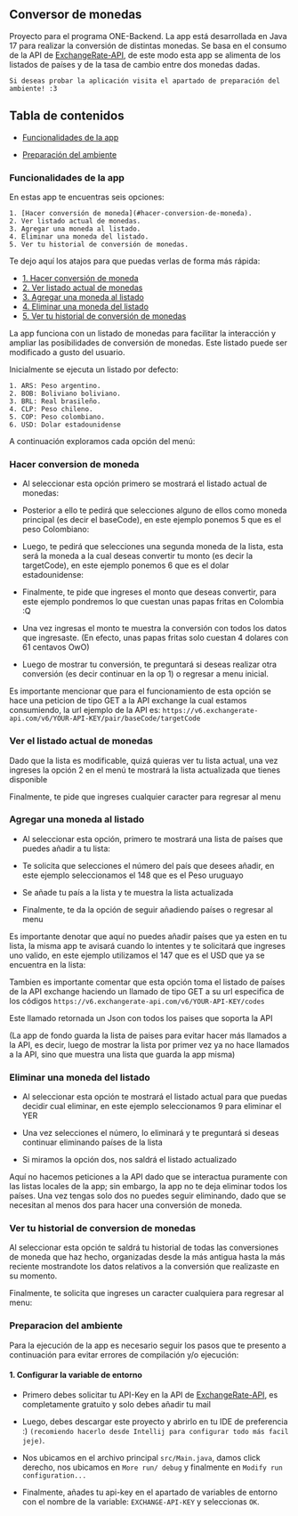 ## Conversor de monedas

Proyecto para el programa ONE-Backend. La app está desarrollada en Java 17 para realizar la conversión de distintas monedas. Se basa en el consumo de la API de [ExchangeRate-API](https://www.exchangerate-api.com/), de este modo esta app se alimenta de los listados de países y de la tasa de cambio entre dos monedas dadas.

`Si deseas probar la aplicación visita el apartado de preparación del ambiente! :3`

## Tabla de contenidos

- [Funcionalidades de la app](#funcionalidades-de-la-app)

- [Preparación del ambiente](#preparacion-del-ambiente)

### Funcionalidades de la app

En estas app te encuentras seis opciones:

    1. [Hacer conversión de moneda](#hacer-conversion-de-moneda).
    2. Ver listado actual de monedas.
    3. Agregar una moneda al listado.
    4. Eliminar una moneda del listado.
    5. Ver tu historial de conversión de monedas.
    
Te dejo aquí los atajos para que puedas verlas de forma más rápida:

- [1. Hacer conversión de moneda](#hacer-conversion-de-moneda)
- [2. Ver listado actual de monedas](#ver-el-listado-actual-de-monedas)
- [3. Agregar una moneda al listado](#agregar-una-moneda-al-listado)
- [4. Eliminar una moneda del listado](#eliminar-una-moneda-del-listado)
- [5. Ver tu historial de conversión de monedas](#ver-tu-historial-de-conversion-de-monedas)
    
La app funciona con un listado de monedas para facilitar la interacción y ampliar las posibilidades de conversión de monedas. Este listado puede ser modificado a gusto del usuario.

Inicialmente se ejecuta un listado por defecto:

    1. ARS: Peso argentino.
    2. BOB: Boliviano boliviano.
    3. BRL: Real brasileño.
    4. CLP: Peso chileno.
    5. COP: Peso colombiano.
    6. USD: Dolar estadounidense

A continuación exploramos cada opción del menú:

### Hacer conversion de moneda

- Al seleccionar esta opción primero se mostrará el listado actual de monedas:



- Posterior a ello te pedirá que selecciones alguno de ellos como moneda principal (es decir el baseCode), en este ejemplo ponemos 5 que es el peso Colombiano:




- Luego, te pedirá que selecciones una segunda moneda de la lista, esta será la moneda a la cual deseas convertir tu monto (es decir la targetCode), en este ejemplo ponemos 6 que es el dolar estadounidense:


- Finalmente, te pide que ingreses el monto que deseas convertir, para este ejemplo pondremos lo que cuestan unas papas fritas en Colombia :Q



- Una vez ingresas el monto te muestra la conversión con todos los datos que ingresaste. (En efecto, unas papas fritas solo cuestan 4 dolares con 61 centavos OwO)


- Luego de mostrar tu conversión, te preguntará si deseas realizar otra conversión (es decir continuar en la op 1) o regresar a menu inicial.



Es importante mencionar que para el funcionamiento de esta opción se hace una peticion de tipo GET a la API exchange la cual estamos consumiendo, la url ejemplo de la API es: `https://v6.exchangerate-api.com/v6/YOUR-API-KEY/pair/baseCode/targetCode`


### Ver el listado actual de monedas

Dado que la lista es modificable, quizá quieras ver tu lista actual, una vez ingreses la opción 2 en el menú te mostrará la lista actualizada que tienes disponible


Finalmente, te pide que ingreses cualquier caracter para regresar al menu



### Agregar una moneda al listado

- Al seleccionar esta opción, primero te mostrará una lista de países que puedes añadir a tu lista:

- Te solicita que selecciones el número del país que desees añadir, en este ejemplo seleccionamos el 148 que es el Peso uruguayo

- Se añade tu país a la lista y te muestra la lista actualizada

- Finalmente, te da la opción de seguir añadiendo países o regresar al menu

Es importante denotar que aquí no puedes añadir países que ya esten en tu lista, la misma app te avisará cuando lo intentes y te solicitará que ingreses uno valido, en este ejemplo utilizamos el 147 que es el USD que ya se encuentra en la lista:

Tambien es importante comentar que esta opción toma el listado de países de la API exchange haciendo un llamado de tipo GET a su url especifica de los códigos `https://v6.exchangerate-api.com/v6/YOUR-API-KEY/codes`

Este llamado retornada un Json con todos los paises que soporta la API


(La app de fondo guarda la lista de paises para evitar hacer más llamados a la API, es decir, luego de mostrar la lista por primer vez ya no hace llamados a la API, sino que muestra una lista que guarda la app misma)

### Eliminar una moneda del listado

- Al seleccionar esta opción te mostrará el listado actual para que puedas decidir cual eliminar, en este ejemplo seleccionamos 9 para eliminar el YER


- Una vez selecciones el número, lo eliminará y te preguntará si deseas continuar eliminando países de la lista


- Si miramos la opción dos, nos saldrá el listado actualizado


Aquí no hacemos peticiones a la API dado que se interactua puramente con las listas locales de la app; sin embargo, la app no te deja eliminar todos los países. Una vez tengas solo dos no puedes seguir eliminando, dado que se necesitan al menos dos para hacer una conversión de moneda.


### Ver tu historial de conversion de monedas

Al seleccionar esta opción te saldrá tu historial de todas las conversiones de moneda que haz hecho, organizadas desde la más antigua hasta la más reciente mostrandote los datos relativos a la conversión que realizaste en su momento.

Finalmente, te solicita que ingreses un caracter cualquiera para regresar al menu:


### Preparacion del ambiente

Para la ejecución de la app es necesario seguir los pasos que te presento a continuación para evitar errores de compilación y/o ejecución:

#### 1. Configurar la variable de entorno

- Primero debes solicitar tu API-Key en la API de [ExchangeRate-API](https://www.exchangerate-api.com/), es completamente gratuito y solo debes añadir tu mail

- Luego, debes descargar este proyecto y abrirlo en tu IDE de preferencia :) `(recomiendo hacerlo desde Intellij para configurar todo más facil jeje)`.
- Nos ubicamos en el archivo principal `src/Main.java`, damos click derecho, nos ubicamos en `More run/ debug` y finalmente en `Modify run configuration...`

- Finalmente, añades tu api-key en el apartado de variables de entorno con el nombre de la variable: `EXCHANGE-API-KEY` y seleccionas `OK`.


